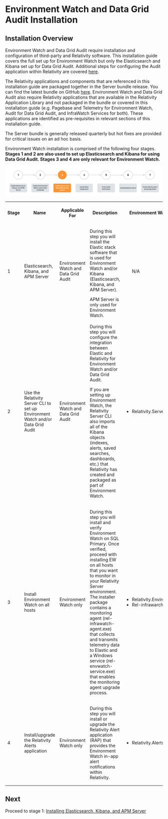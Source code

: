 # Environment Watch and Data Grid Audit Installation



## Installation Overview

Environment Watch and Data Grid Audit require installation and configuration of third-party and Relativity software. This installation guide covers the full set up for Environment Watch but only the Elasticsearch and Kibana set up for Data Grid Audit. Additional steps for configuring the Audit application within Relativity are covered [here](https://help.relativity.com/Server2024/Content/Relativity/Audit/Audit.htm#InstallingandconfiguringAudit).

The Relativity applications and components that are referenced in this installation guide are packaged together in the Server bundle release. You can find the latest bundle on GitHub [here](https://github.com/relativitydev/server-bundle-release/releases). Environment Watch and Data Grid Audit also require Relativity applications that are available in the Relativity Application Library and not packaged in the bundle or covered in this installation guide (e.g. Pagebase and Telemetry for Environment Watch, Audit for Data Grid Audit, and InfraWatch Services for both). These applications are identified as pre-requisites in relevant sections of this installation guide.

The Server bundle is generally released quarterly but hot fixes are provided for critical issues on an ad hoc basis.

Environment Watch installation is comprised of the following four stages. **Stages 1 and 2 are also used to set up Elasticsearch and Kibana for using Data Grid Audit. Stages 3 and 4 are only relevant for Environment Watch.**

![Setup Stage](../resources/stage_environmentwatch.png)

<table><tbody><tr><th><p><strong>Stage</strong></p></th><th><p><strong>Name</strong></p></th><th><p><strong>Applicable For</strong></p></th><th><p><strong>Description</strong></p></th><th><p><strong>Environment Watch Bundle Assets</strong></p></th></tr><tr><td><p>1</p></td><td><p>Elasticsearch, Kibana, and APM Server</p></td><td><p>Environment Watch and Data Grid Audit</p></td><td><p>During this step you will install the Elastic stack software that is used for Environment Watch and/or Kibana (Elasticsearch, Kibana, and APM Server).</p><div class="note">APM Server is only used for Environment Watch.</div></td><td><ul> N/A</ul></td></tr><tr><td><p>2</p></td><td><p>Use the Relativity Server CLI to set up Environment Watch and/or Data Grid Audit</p></td><td><p>Environment Watch and Data Grid Audit</p></td><td><p>During this step you will configure the integration between Elastic and Relativity for Environment Watch and/or Data Grid Audit.</p><p>If you are setting up Environment Watch, the Relativity Server CLI also imports all of the Kibana objects (indexes, alerts, saved searches, dashboards, etc.) that Relativity has created and packaged as part of Environment Watch.</p></td><td><ul><li>Relativity.Server.CLI</li></ul></td></tr><tr><td><p>3</p></td><td><p>Install Environment Watch on all hosts</p></td><td><p>Environment Watch only</p></td><td><p>During this step you will install and verify Environment Watch on SQL Primary. Once verified, proceed with installing EW on all hosts that you want to monitor in your Relativity Server environment. The installer package contains a monitoring agent (rel-infrawatch-agent.exe) that collects and transmits telemetry data to Elastic and a Windows service (rel-envwatch-service.exe) that enables the monitoring agent upgrade process.</p></td><td><ul><li>Relativity.EnvironmentWatch.Installer</li><li>Rel-infrawarch-agent</li></ul></td></tr><tr><td><p>4</p></td><td><p>Install/upgrade the Relativity Alerts application</p></td><td><p>Environment Watch only</p></td><td><p>During this step you will install or upgrade the Relativity Alert application (RAP) that provides the Environment Watch in-app alert notifications within Relativity.</p></td><td><ul><li>Relativity.Alerts.VERSION.rap</li></ul></td></tr></tbody></table>

## Next 
Proceed to stage 1: [Installing Elasticsearch, Kibana, and APM Server](elasticsearch_setup.md)